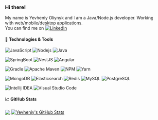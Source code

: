 ### Hi there!

My name is Yevheniy Oliynyk and I am a Java/Node.js developer. Working with web/mobile/desktop applications.  
You can find me on [![LinkedIn][1.1]][1]

#### 🔧 Technologies & Tools

![JavaScript](https://img.shields.io/badge/-JavaScript-151515?logo=javascript&cacheSeconds=10000)
![Nodejs](https://img.shields.io/badge/-Nodejs-151515?logo=Node.js&cacheSeconds=10000&logoColor=339933)
![Java](https://img.shields.io/badge/-java-151515?logo=java&cacheSeconds=10000&logoColor=007396)

![SpringBoot](https://img.shields.io/badge/-spring-151515?logo=spring&cacheSeconds=10000&logoColor=6DB33F)
![NestJS](https://img.shields.io/badge/-NestJS-151515?logo=NestJS&cacheSeconds=10000&logoColor=E0234E)
![Angular](https://img.shields.io/badge/-Angular-151515?logo=Angular&cacheSeconds=10000&logoColor=DD0031)

![Gradle](https://img.shields.io/badge/-Gradle-151515?logo=Gradle&cacheSeconds=10000&logoColor=02303A)
![Apache Maven](https://img.shields.io/badge/-Apache%20Maven-151515?logo=Apache%20Maven&cacheSeconds=10000&logoColor=C71A36)
![NPM](https://img.shields.io/badge/-NPM-151515?logo=NPM&cacheSeconds=10000&logoColor=CB3837)
![Yarn](https://img.shields.io/badge/-Yarn-151515?logo=Yarn&cacheSeconds=10000&logoColor=2C8EBB)

![MongoDB](https://img.shields.io/badge/-MongoDB-151515?logo=MongoDB&cacheSeconds=10000&logoColor=47A248)
![Elasticsearch](https://img.shields.io/badge/-Elasticsearch-151515?logo=Elasticsearch&cacheSeconds=10000&logoColor=005571)
![Redis](https://img.shields.io/badge/-Redis-151515?logo=Redis&cacheSeconds=10000&logoColor=DC382D)
![MySQL](https://img.shields.io/badge/-MySQL-151515?logo=MySQL&cacheSeconds=10000&logoColor=4479A1)
![PostgreSQL](https://img.shields.io/badge/-PostgreSQL-151515?logo=PostgreSQL&cacheSeconds=10000&logoColor=336791)

![Intellij IDEA](https://img.shields.io/badge/-Intellij%20IDEA-151515?logo=Intellij%20IDEA&cacheSeconds=10000)
![Visual Studio Code](https://img.shields.io/badge/-Visual%20Studio%20Code-151515?logo=Visual%20Studio%20Code&cacheSeconds=10000&logoColor=007ACC)

#### :chart_with_upwards_trend: GitHub Stats

<a href="https://github.com/yevheniyJ/yevheniy-oliynyk">
  <img align="center" src="https://github-readme-stats.vercel.app/api/top-langs/?username=yevheniyJ&hide=html,freemarker,css,tsql&theme=dark" />
</a>
<a href="https://github.com/yevheniyJ/yevheniy-oliynyk">
  <img align="center" src="https://github-readme-stats.vercel.app/api?username=yevheniyJ&show_icons=true&line_height=27&theme=dark" alt="Yevheniy's GitHub Stats" />
</a>

<!-- icons without padding -->

[1.1]: https://raw.githubusercontent.com/MartinHeinz/MartinHeinz/master/linkedin-3-16.png


<!-- links to your social media accounts -->

[1]: https://www.linkedin.com/in/yevheniy-oliynyk-971b4ba4/
